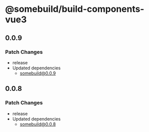 # @somebuild/build-components-vue3

## 0.0.9

### Patch Changes

- release
- Updated dependencies
  - somebuild@0.0.9

## 0.0.8

### Patch Changes

- release
- Updated dependencies
  - somebuild@0.0.8
